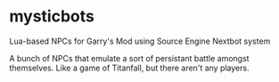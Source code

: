 # mysticbots
Lua-based NPCs for Garry's Mod using Source Engine Nextbot system

A bunch of NPCs that emulate a sort of persistant battle amongst themselves.
Like a game of Titanfall, but there aren't any players.
